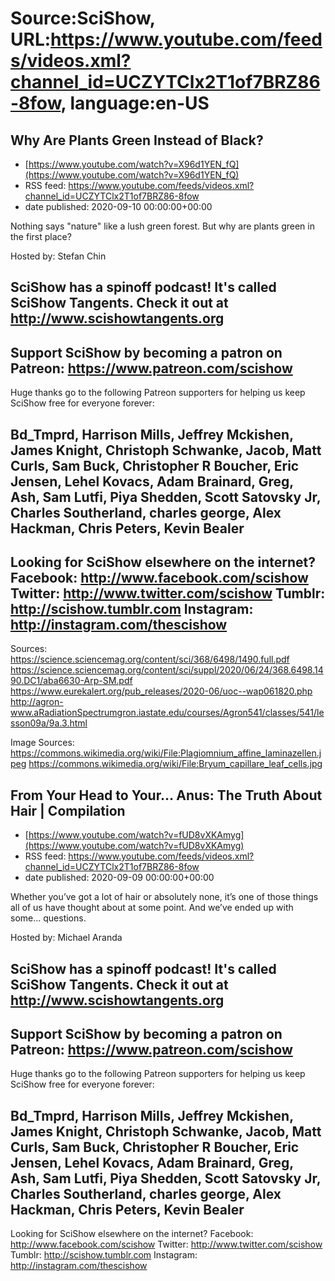 # Source:SciShow, URL:https://www.youtube.com/feeds/videos.xml?channel_id=UCZYTClx2T1of7BRZ86-8fow, language:en-US

## Why Are Plants Green Instead of Black?
 - [https://www.youtube.com/watch?v=X96d1YEN_fQ](https://www.youtube.com/watch?v=X96d1YEN_fQ)
 - RSS feed: https://www.youtube.com/feeds/videos.xml?channel_id=UCZYTClx2T1of7BRZ86-8fow
 - date published: 2020-09-10 00:00:00+00:00

Nothing says "nature" like a lush green forest. But why are plants green in the first place? 

Hosted by: Stefan Chin

SciShow has a spinoff podcast! It's called SciShow Tangents. Check it out at http://www.scishowtangents.org
----------
Support SciShow by becoming a patron on Patreon: https://www.patreon.com/scishow
----------
Huge thanks go to the following Patreon supporters for helping us keep SciShow free for everyone forever:

Bd_Tmprd, Harrison Mills, Jeffrey Mckishen, James Knight, Christoph Schwanke, Jacob, Matt Curls, Sam Buck, Christopher R Boucher, Eric Jensen, Lehel Kovacs, Adam Brainard, Greg, Ash, Sam Lutfi, Piya Shedden, Scott Satovsky Jr, Charles Southerland, charles george, Alex Hackman, Chris Peters, Kevin Bealer
----------
Looking for SciShow elsewhere on the internet?
Facebook: http://www.facebook.com/scishow
Twitter: http://www.twitter.com/scishow
Tumblr: http://scishow.tumblr.com
Instagram: http://instagram.com/thescishow
----------
Sources:
https://science.sciencemag.org/content/sci/368/6498/1490.full.pdf
https://science.sciencemag.org/content/sci/suppl/2020/06/24/368.6498.1490.DC1/aba6630-Arp-SM.pdf
https://www.eurekalert.org/pub_releases/2020-06/uoc--wap061820.php
http://agron-www.aRadiationSpectrumgron.iastate.edu/courses/Agron541/classes/541/lesson09a/9a.3.html

Image Sources:
https://commons.wikimedia.org/wiki/File:Plagiomnium_affine_laminazellen.jpeg
https://commons.wikimedia.org/wiki/File:Bryum_capillare_leaf_cells.jpg

## From Your Head to Your… Anus: The Truth About Hair | Compilation
 - [https://www.youtube.com/watch?v=fUD8vXKAmyg](https://www.youtube.com/watch?v=fUD8vXKAmyg)
 - RSS feed: https://www.youtube.com/feeds/videos.xml?channel_id=UCZYTClx2T1of7BRZ86-8fow
 - date published: 2020-09-09 00:00:00+00:00

Whether you’ve got a lot of hair or absolutely none, it’s one of those things all of us have thought about at some point. And we’ve ended up with some… questions.

Hosted by: Michael Aranda

SciShow has a spinoff podcast! It's called SciShow Tangents. Check it out at http://www.scishowtangents.org
----------
Support SciShow by becoming a patron on Patreon: https://www.patreon.com/scishow
----------
Huge thanks go to the following Patreon supporters for helping us keep SciShow free for everyone forever:

Bd_Tmprd, Harrison Mills, Jeffrey Mckishen, James Knight, Christoph Schwanke, Jacob, Matt Curls, Sam Buck, Christopher R Boucher, Eric Jensen, Lehel Kovacs, Adam Brainard, Greg, Ash, Sam Lutfi, Piya Shedden, Scott Satovsky Jr, Charles Southerland, charles george, Alex Hackman, Chris Peters, Kevin Bealer
----------
Looking for SciShow elsewhere on the internet?
Facebook: http://www.facebook.com/scishow
Twitter: http://www.twitter.com/scishow
Tumblr: http://scishow.tumblr.com
Instagram: http://instagram.com/thescishow

